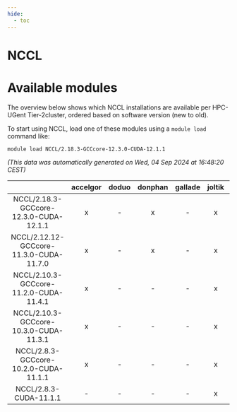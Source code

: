 ```yaml
---
hide:
  - toc
---
```


NCCL
====

# Available modules


The overview below shows which NCCL installations are available per HPC-UGent Tier-2cluster, ordered based on software version (new to old).

To start using NCCL, load one of these modules using a `module load` command like:

```shell
module load NCCL/2.18.3-GCCcore-12.3.0-CUDA-12.1.1
```

*(This data was automatically generated on Wed, 04 Sep 2024 at 16:48:20 CEST)*  

| |accelgor|doduo|donphan|gallade|joltik|shinx|skitty|
| :---: | :---: | :---: | :---: | :---: | :---: | :---: | :---: |
|NCCL/2.18.3-GCCcore-12.3.0-CUDA-12.1.1|x|-|x|-|x|-|-|
|NCCL/2.12.12-GCCcore-11.3.0-CUDA-11.7.0|x|-|x|-|x|-|-|
|NCCL/2.10.3-GCCcore-11.2.0-CUDA-11.4.1|x|-|-|-|x|-|-|
|NCCL/2.10.3-GCCcore-10.3.0-CUDA-11.3.1|x|-|-|-|x|-|-|
|NCCL/2.8.3-GCCcore-10.2.0-CUDA-11.1.1|x|-|-|-|x|-|x|
|NCCL/2.8.3-CUDA-11.1.1|-|-|-|-|x|-|-|
